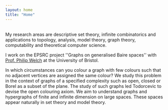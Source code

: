 ```yaml
---
layout: home
title: "Home"
---
```



<br>
My research areas are
<!--field is mathematical logic, in particular set theory, large cardinals, -->
descriptive set theory, infinite combinatorics and applications to topology, analysis, model theory, graph theory, computability and theoretical computer science.

I work on the EPSRC project ''Graphs on generalised Baire spaces'' with <a href="https://people.maths.bris.ac.uk/~mapdw/">Prof. Philip Welch</a> at the University of Bristol.
<!--The project aims to understand the structure of large graphs that satisfy topological conditions.-->
In which circumstances can you colour a graph with few colours such that no adjacent vertices are assigned the same colour?
We study this problem in the context of graphs of a specified complexity such as open, closed or Borel as a subset of the plane.
The study of such graphs led Todorcevic to devise the open colouring axiom.
We aim to understand graphs and hypergraphs of finite and infinite dimension on large spaces.
These spaces appear naturally in set theory and model theory.

<!--This belong to a field with exciting connections with infinite combinatorics and large cardinals and applications to descriptive set theory and classification problems.-->
